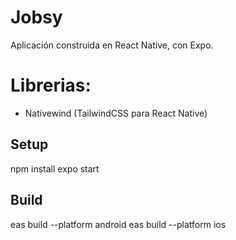 # Jobsy

Aplicación construida en React Native, con Expo.

# Librerias:
- Nativewind (TailwindCSS para React Native)


## Setup
npm install
expo start

## Build
eas build --platform android
eas build --platform ios